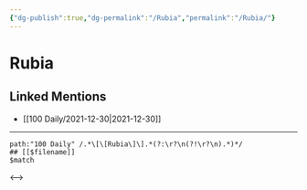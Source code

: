 ```yaml
---
{"dg-publish":true,"dg-permalink":"/Rubia","permalink":"/Rubia/"}
---
```


# Rubia

## Linked Mentions
- [[100 Daily/2021-12-30\|2021-12-30]]


---

```expander
path:"100 Daily" /.*\[\[Rubia\]\].*(?:\r?\n(?!\r?\n).*)*/
## [[$filename]]
$match
```

<-->